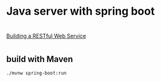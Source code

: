 # Java server with spring boot
#
[Building a RESTful Web Service](https://spring.io/guides/gs/rest-service/#scratch)
#
#
## build with Maven
```
./mvnw spring-boot:run
```